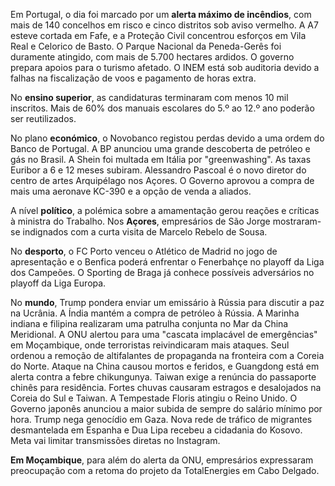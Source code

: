 Em Portugal, o dia foi marcado por um **alerta máximo de incêndios**, com mais de 140 concelhos em risco e cinco distritos sob aviso vermelho. A A7 esteve cortada em Fafe, e a Proteção Civil concentrou esforços em Vila Real e Celorico de Basto. O Parque Nacional da Peneda-Gerês foi duramente atingido, com mais de 5.700 hectares ardidos. O governo prepara apoios para o turismo afetado. O INEM está sob auditoria devido a falhas na fiscalização de voos e pagamento de horas extra.

No **ensino superior**, as candidaturas terminaram com menos 10 mil inscritos. Mais de 60% dos manuais escolares do 5.º ao 12.º ano poderão ser reutilizados.

No plano **económico**, o Novobanco registou perdas devido a uma ordem do Banco de Portugal. A BP anunciou uma grande descoberta de petróleo e gás no Brasil. A Shein foi multada em Itália por "greenwashing". As taxas Euribor a 6 e 12 meses subiram. Alessandro Pascoal é o novo diretor do centro de artes Arquipélago nos Açores. O Governo aprovou a compra de mais uma aeronave KC-390 e a opção de venda a aliados.

A nível **político**, a polémica sobre a amamentação gerou reações e críticas à ministra do Trabalho. Nos **Açores**, empresários de São Jorge mostraram-se indignados com a curta visita de Marcelo Rebelo de Sousa.

No **desporto**, o FC Porto venceu o Atlético de Madrid no jogo de apresentação e o Benfica poderá enfrentar o Fenerbahçe no playoff da Liga dos Campeões. O Sporting de Braga já conhece possíveis adversários no playoff da Liga Europa.

No **mundo**, Trump pondera enviar um emissário à Rússia para discutir a paz na Ucrânia. A Índia mantém a compra de petróleo à Rússia. A Marinha indiana e filipina realizaram uma patrulha conjunta no Mar da China Meridional. A ONU alertou para uma "cascata implacável de emergências" em Moçambique, onde terroristas reivindicaram mais ataques. Seul ordenou a remoção de altifalantes de propaganda na fronteira com a Coreia do Norte. Ataque na China causou mortos e feridos, e Guangdong está em alerta contra a febre chikungunya. Taiwan exige a renúncia do passaporte chinês para residência. Fortes chuvas causaram estragos e desalojados na Coreia do Sul e Taiwan. A Tempestade Floris atingiu o Reino Unido. O Governo japonês anunciou a maior subida de sempre do salário mínimo por hora.
Trump nega genocídio em Gaza. Nova rede de tráfico de migrantes desmantelada em Espanha e Dua Lipa recebeu a cidadania do Kosovo.
Meta vai limitar transmissões diretas no Instagram.

**Em Moçambique**, para além do alerta da ONU, empresários expressaram preocupação com a retoma do projeto da TotalEnergies em Cabo Delgado.